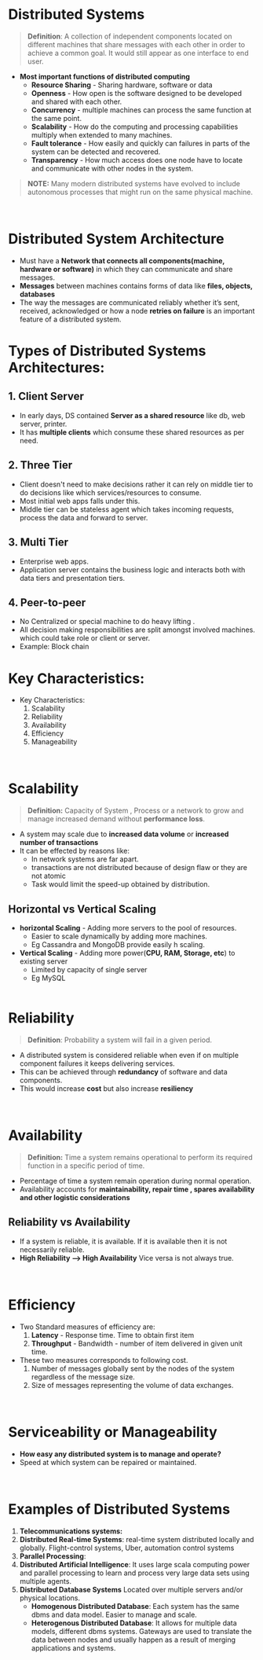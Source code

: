 # Distributed Systems
> **Definition**: A collection of independent components located on different machines that share messages with each other in order to achieve a common goal. It would still appear as one interface to end user. 

* **Most important functions of distributed computing** 
    * **Resource Sharing** - Sharing hardware, software or data 
    * **Openness** - How open is the software designed to be developed and shared with each other. 
    * **Concurrency** - multiple machines can process the same function at the same point. 
    * **Scalability** - How do the computing and processing capabilities multiply when extended to many machines. 
    * **Fault tolerance** - How easily and quickly can failures in parts of the system can be detected and recovered. 
    * **Transparency** - How much access does one node have to locate and communicate with other nodes in the system. 
> **NOTE:** Many modern distributed systems have evolved to include autonomous processes that might run on the same physical machine. 
<br/>

# Distributed System Architecture 
* Must have a **Network that connects all components(machine, hardware or software)** in which they can communicate and share messages. 
* **Messages** between machines contains forms of data like **files, objects, databases** 
* The way the messages are communicated reliably whether it’s sent, received, acknowledged or how a node **retries on failure** is an important feature of a distributed system.

# Types of Distributed Systems Architectures: 

## 1. Client Server
* In early days, DS contained **Server as a shared resource** like db, web server, printer.
* It has **multiple clients** which consume these shared resources as per need. 

## 2. Three Tier
* Client doesn't need to make decisions rather it can rely on middle tier to do decisions like which services/resources to consume. 
* Most initial web apps falls under this. 
* Middle tier can be stateless agent which takes incoming requests, process the data and forward to server. 

## 3. Multi Tier 
* Enterprise web apps. 
* Application server contains the business logic and interacts both with data tiers and presentation tiers. 

## 4. Peer-to-peer
* No Centralized or special machine to do heavy lifting . 
* All decision making responsibilities are split amongst involved machines. which could take role or client or server. 
* Example: Block chain

# Key Characteristics: 
* Key Characteristics: 
    1. Scalability 
    2. Reliability
    3. Availability 
    4. Efficiency 
    5. Manageability 
<br/>

# Scalability
> **Definition:** Capacity of System , Process or a network to grow and manage increased demand without **performance loss**. 
* A system may scale due to **increased data volume** or **increased number of transactions**
* It can be effected by reasons like: 
    * In network systems are far apart. 
    * transactions are not distributed because of design flaw or they are not atomic 
    * Task would limit the speed-up obtained by distribution. 

## Horizontal vs Vertical Scaling
* **horizontal Scaling** - Adding more servers to the pool of resources. 
    * Easier to scale dynamically by adding more machines. 
    * Eg Cassandra and MongoDB provide easily h scaling. 
* **Vertical Scaling** - Adding more power(**CPU, RAM, Storage, etc**) to existing server
    * Limited by capacity of single server
    * Eg MySQL 
    <br/>

# Reliability 
> **Definition**: Probability a system will fail in a given period. 
* A distributed system is considered reliable when even if on multiple component failures it keeps delivering services. 
* This can be achieved through **redundancy** of software and data components. 
* This would increase **cost** but also increase **resiliency** 
<br/>

# Availability 
> **Definition:** Time a system remains operational to perform its required function in a specific period of time. 
* Percentage of time a system remain operation during normal operation. 
* Availability accounts for **maintainability, repair time , spares availability and other logistic considerations** 

## Reliability vs Availability 
* If a system is reliable, it is available. If it is available then it is not necessarily reliable. 
* **High Reliability --> High Availability** Vice versa is not always true. 
<br/>

# Efficiency 
* Two Standard measures of efficiency are: 
    1. **Latency** - Response time. Time to obtain first item
    2. **Throughput** - Bandwidth - number of item delivered in given unit time. 
* These two measures corresponds to following cost. 
    1. Number of messages globally sent by the nodes of the system regardless of the message size. 
    2. Size of messages representing the volume of data exchanges. 
<br/>

# Serviceability or Manageability 
* **How easy any distributed system is to manage and operate?** 
* Speed at which system can be repaired or maintained. 
<br/>

# Examples of Distributed Systems
1. **Telecommunications systems:** 
2. **Distributed Real-time Systems**: real-time system distributed locally and globally. Flight-control systems, Uber, automation control systems
3. **Parallel Processing**: 
4. **Distributed Artificial Intelligence**: It uses large scala computing power and parallel processing to learn and process very large data sets using multiple agents. 
5. **Distributed Database Systems** Located over multiple servers and/or physical locations. 
    * **Homogenous Distributed Database**: Each system has the same dbms and data model. Easier to manage and scale. 
    * **Heterogenous Distributed Database**: It allows for multiple data models, different dbms systems. Gateways are used to translate the data between nodes and usually happen as a result of merging applications and systems.

